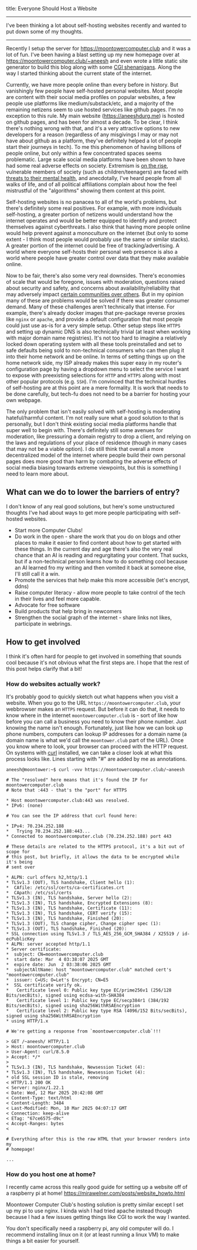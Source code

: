 title: Everyone Should Host a Website

---

I've been thinking a lot about self-hosting websites recently and wanted to put
down some of my thoughts.

---

Recently I setup the server for <https://moontowercomputer.club> and it was a
lot of fun. I've been having a blast setting up my new homepage over at
<https://moontowercomputer.club/~aneesh> and even wrote a little static site
generator to build this blog along with some [CGI shenanigans](../7/07-moontower-cgi.html).
Along the way I started thinking about the current state of the internet.

Currently, we have more people online than every before in history. But
vanishingly few people have self-hosted personal websites. Most people are
content with their social media profiles on popular websites, a few people use
platforms like medium/substack/etc, and a majority of the remaining netizens
seem to use hosted services like github pages. I'm no exception to this rule.
My main website (<https://aneeshdurg.me>) is hosted on github pages, and has
been for almost a decade. To be clear, I think there's nothing wrong with that,
and it's a very attractive options to new developers for a reason (regardless of
any misgivings I may or may not have about github as a platform, they've
definitely helped a lot of people start their journeys in tech). To me this
phenomenon of having billions of people online, but only within a few
concentrated spaces seems problematic. Large scale social media platforms have
been shown to have had some real adverse effects on society. Extremism is [on
the
rise](https://www.gao.gov/blog/online-extremism-growing-problem-whats-being-done-about-it),
vulnerable members of society (such as children/teenagers) are faced with
[threats to their mental
health](https://health.ucdavis.edu/blog/cultivating-health/social-medias-impact-our-mental-health-and-tips-to-use-it-safely/2024/05),
and anecdotally, I've heard people from all walks of life, and of all political
affiliations complain about how the feel mistrustful
of the "algorithms" showing them content at this point.

Self-hosting websites is no panacea to all of the world's problems, but there's
definitely some real positives. For example, with more individuals self-hosting,
a greater portion of netizens would understand how the internet operates and
would be better equipped to identify and protect themselves against
cyberthreats. I also think that having more people online would help prevent
against a monoculture on the internet (but only to some extent - I think most
people would probably use the same or similar stacks). A greater portion of the
internet could be free of tracking/advertising. A world where everyone
self-hosts their personal web presence is also a world where people have greater
control over data that they make available online.

Now to be fair, there's also some very real downsides. There's economies of
scale that would be foregone, issues with moderation, questions raised about
security and safety, and concerns about availability/reliability that may
adversely impact [certain communities over
others](https://en.wikipedia.org/wiki/Digital_divide). But in my opinion many of
these are problems would be solved if there was greater consumer demand. Many of
these challenges aren't technically that intense. For example, there's already
docker images that pre-package reverse proxies like `nginx` or `apache`, and
provide a default configuration that most people could just use as-is for a very
simple setup. Other setup steps like `HTTPS` and setting up dynamic DNS is also
technically trivial (at least when working with major domain name registries).
It's not too hard to imagine a relatively locked down operating system with all
these tools preinstalled and set to safe defaults being sold to non-technical
consumers who can then plug it into their home network and be online. In terms
of setting things up on the home network side, my ISP already makes this super
easy in my router's configuration page by having a dropdown menu to select the
service I want to expose with preexisting selections for `HTTP` and `HTTPS`
along with most other popular protocols (e.g. `SSH`). I'm convinced that the
technical hurdles of self-hosting are at this point are a mere formality. It is
work that needs to be done carefully, but tech-fu does not need to be a barrier
for hosting your own webpage. 

The only problem that isn't easily solved with self-hosting is moderating
hateful/harmful content. I'm not really sure what a good solution to that is
personally, but I don't think existing social media platforms handle that super
well to begin with. There's definitely still some avenues for moderation, like
pressuring a domain registry to drop a client, and relying on the laws and
regulations of your place of residence (though in many cases that may not be a
viable option). I do still think that overall a more decentralized model of the
internet where people build their own personal pages does more good than harm
by combating the adverse effects of social media biasing towards extreme
viewpoints, but this is something I need to learn more about.

## What can we do to lower the barriers of entry?

I don't know of any real good solutions, but here's some unstructured thoughts
I've had about ways to get more people participating with self-hosted websites.

+ Start more Computer Clubs!
+ Do work in the open - share the work that you do on blogs and other places to
  make it easier to find content about how to get started with these things. In
  the current day and age there's also the very real chance that an AI is
  reading and regurgitating your content. That sucks, but if a non-technical
  person learns how to do something cool because an AI learned fro my writing
  and then vomited it back at someone else, I'll still call it a win.
+ Promote the services that help make this more accessible (let's encrypt, ddns)
+ Raise computer literacy - allow more people to take control of the tech in
  their lives and feel more capable.
+ Advocate for free software
+ Build products that help bring in newcomers
+ Strengthen the social graph of the internet - share links not likes,
  participate in webrings.

## How to get involved

I think it's often hard for people to get involved in something that sounds cool
because it's not obvious what the first steps are. I hope that the rest of this
post helps clarify that a bit!

### How do websites actually work?

It's probably good to quickly sketch out what happens when you visit a website.
When you go to the URL `https://moontowercomputer.club`, your webbrowser makes
an `HTTPS` request. But before it can do that, it needs to know where in the
internet `moontowercomputer.club` is - sort of like how before you can call a
business you need to know their phone number. Just knowing the name isn't
enough. Fortunately, just like how we can look up phone numbers, computers can
lookup IP addresses for a domain name (a domain name is what we'd call the
`moontower.club` part of the URL). Once you know where to look, your browser can
proceed with the HTTP request. On systems with [curl]() installed, we can take a
closer look at what this process looks like. Lines starting with "#" are added
by me as annotations.

```console
aneesh@moontower:~$ curl -vvv https://moontowercomputer.club/~aneesh

# The "resolved" here means that it's found the IP for moontowercomputer.club
# Note that :443 - that's the "port" for HTTPS

* Host moontowercomputer.club:443 was resolved.
* IPv6: (none)

# You can see the IP address that curl found here:

* IPv4: 70.234.252.188
*   Trying 70.234.252.188:443...
* Connected to moontowercomputer.club (70.234.252.188) port 443

# These details are related to the HTTPS protocol, it's a bit out of scope for
# this post, but briefly, it allows the data to be encrypted while it's being
# sent over

* ALPN: curl offers h2,http/1.1
* TLSv1.3 (OUT), TLS handshake, Client hello (1):
*  CAfile: /etc/ssl/certs/ca-certificates.crt
*  CApath: /etc/ssl/certs
* TLSv1.3 (IN), TLS handshake, Server hello (2):
* TLSv1.3 (IN), TLS handshake, Encrypted Extensions (8):
* TLSv1.3 (IN), TLS handshake, Certificate (11):
* TLSv1.3 (IN), TLS handshake, CERT verify (15):
* TLSv1.3 (IN), TLS handshake, Finished (20):
* TLSv1.3 (OUT), TLS change cipher, Change cipher spec (1):
* TLSv1.3 (OUT), TLS handshake, Finished (20):
* SSL connection using TLSv1.3 / TLS_AES_256_GCM_SHA384 / X25519 / id-ecPublicKey
* ALPN: server accepted http/1.1
* Server certificate:
*  subject: CN=moontowercomputer.club
*  start date: Mar  4 03:38:07 2025 GMT
*  expire date: Jun  2 03:38:06 2025 GMT
*  subjectAltName: host "moontowercomputer.club" matched cert's "moontowercomputer.club"
*  issuer: C=US; O=Let's Encrypt; CN=E5
*  SSL certificate verify ok.
*   Certificate level 0: Public key type EC/prime256v1 (256/128 Bits/secBits), signed using ecdsa-with-SHA384
*   Certificate level 1: Public key type EC/secp384r1 (384/192 Bits/secBits), signed using sha256WithRSAEncryption
*   Certificate level 2: Public key type RSA (4096/152 Bits/secBits), signed using sha256WithRSAEncryption
* using HTTP/1.x

# We're getting a response from `moontowercomputer.club`!!!

> GET /~aneesh/ HTTP/1.1
> Host: moontowercomputer.club
> User-Agent: curl/8.5.0
> Accept: */*
>
* TLSv1.3 (IN), TLS handshake, Newsession Ticket (4):
* TLSv1.3 (IN), TLS handshake, Newsession Ticket (4):
* old SSL session ID is stale, removing
< HTTP/1.1 200 OK
< Server: nginx/1.22.1
< Date: Wed, 12 Mar 2025 20:42:08 GMT
< Content-Type: text/html
< Content-Length: 3484
< Last-Modified: Mon, 10 Mar 2025 04:07:17 GMT
< Connection: keep-alive
< ETag: "67ce6575-d9c"
< Accept-Ranges: bytes
<

# Everything after this is the raw HTML that your browser renders into my
# homepage!

...
```

### How do you host one at home?

I recently came across this really good guide for setting up a website off of a
raspberry pi at home! <https://mirawelner.com/posts/website_howto.html>

Moontower Computer Club's hosting solution is pretty similar except I set up my
pi to use nginx. I kinda wish I had tried apache instead though because I had a
few issues getting things like CGI to work the way I wanted.

You don't specifically need a raspberry pi, any old computer will do. I
recommend installing linux on it (or at least running a linux VM) to make things
a bit easier for yourself.
